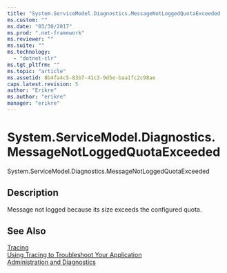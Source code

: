 ```yaml
---
title: "System.ServiceModel.Diagnostics.MessageNotLoggedQuotaExceeded | Microsoft Docs"
ms.custom: ""
ms.date: "03/30/2017"
ms.prod: ".net-framework"
ms.reviewer: ""
ms.suite: ""
ms.technology: 
  - "dotnet-clr"
ms.tgt_pltfrm: ""
ms.topic: "article"
ms.assetid: 8b4fa4c5-83b7-41c3-9d5e-baa1fc2c98ae
caps.latest.revision: 5
author: "Erikre"
ms.author: "erikre"
manager: "erikre"
---
```

# System.ServiceModel.Diagnostics.MessageNotLoggedQuotaExceeded
System.ServiceModel.Diagnostics.MessageNotLoggedQuotaExceeded  
  
## Description  
 Message not logged because its size exceeds the configured quota.  
  
## See Also  
 [Tracing](../../../../../docs/framework/wcf/diagnostics/tracing/index.md)   
 [Using Tracing to Troubleshoot Your Application](../../../../../docs/framework/wcf/diagnostics/tracing/using-tracing-to-troubleshoot-your-application.md)   
 [Administration and Diagnostics](../../../../../docs/framework/wcf/diagnostics/index.md)